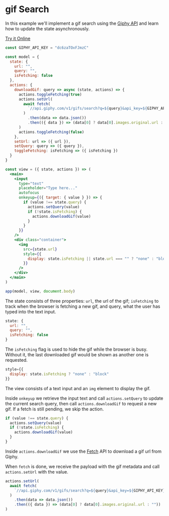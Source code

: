 # gif Search

In this example we'll implement a gif search using the [Giphy API](https://api.giphy.com/) and learn how to update the state asynchronously.

[Try it Online](https://codepen.io/hyperapp/pen/ZeByKv?editors=0010)

```jsx
const GIPHY_API_KEY = "dc6zaTOxFJmzC"

const model = {
  state: {
    url: "",
    query: "",
    isFetching: false
  },
  actions: {
    downloadGif: query => async (state, actions) => {
      actions.toggleFetching(true)
      actions.setUrl(
        await fetch(
          `//api.giphy.com/v1/gifs/search?q=${query}&api_key=${GIPHY_API_KEY}`
        )
          .then(data => data.json())
          .then(({ data }) => (data[0] ? data[0].images.original.url : ""))
      )
      actions.toggleFetching(false)
    },
    setUrl: url => ({ url }),
    setQuery: query => ({ query }),
    toggleFetching: isFetching => ({ isFetching })
  }
}

const view = ({ state, actions }) => (
  <main>
    <input
      type="text"
      placeholder="Type here..."
      autofocus
      onkeyup={({ target: { value } }) => {
        if (value !== state.query) {
          actions.setQuery(value)
          if (!state.isFetching) {
            actions.downloadGif(value)
          }
        }
      }}
    />
    <div class="container">
      <img
        src={state.url}
        style={{
          display: state.isFetching || state.url === "" ? "none" : "block"
        }}
      />
    </div>
  </main>
)

app(model, view, document.body)
```

The state consists of three properties: `url`, the url of the gif; `isFetching` to track when the browser is fetching a new gif, and query, what the user has typed into the text input.

```jsx
state: {
  url: "",
  query: "",
  isFetching: false
}
```

The `isFetching` flag is used to hide the gif while the browser is busy. Without it, the last downloaded gif would be shown as another one is requested.

```jsx
style={{
  display: state.isFetching ? "none" : "block"
}}
```

The view consists of a text input and an `img` element to display the gif.

Inside `onkeyup` we retrieve the input text and call `actions.setQuery` to update the current search query, then call `actions.downloadGif` to request a new gif. If a fetch is still pending, we skip the action.

```jsx
if (value !== state.query) {
  actions.setQuery(value)
  if (!state.isFetching) {
    actions.downloadGif(value)
  }
}
```

Inside `actions.downloadGif` we use the [Fetch](https://developer.mozilla.org/en-US/docs/Web/API/Fetch_API) API to download a gif url from Giphy.

When `fetch` is done, we receive the payload with the gif metadata and call `actions.setUrl` with the value.

```jsx
actions.setUrl(
  await fetch(
    `//api.giphy.com/v1/gifs/search?q=${query}&api_key=${GIPHY_API_KEY}`
  )
    .then(data => data.json())
    .then(({ data }) => (data[0] ? data[0].images.original.url : ""))
)
```
